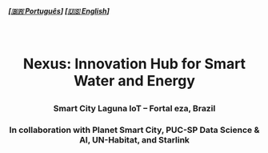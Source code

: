 
<br>

##### \[[🇧🇷 Português](README.pt_BR.md)\] \[**[🇺🇸 English](README.md)**\]   

<br>


# <p align="center"> Nexus: Innovation Hub for Smart Water and Energy  
### <p align="center">Smart City Laguna IoT – Fortal eza, Brazil  
### <p align="center">In collaboration with Planet Smart City, PUC-SP Data Science & AI, UN-Habitat, and Starlink

